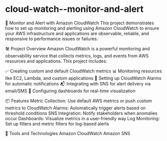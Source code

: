 # cloud-watch--monitor-and-alert
🚀  Monitor and Alert with Amazon CloudWatch
This project demonstrates how to set up monitoring and alerting using Amazon CloudWatch to ensure your AWS infrastructure and applications are observable, reliable, and responsive to performance issues or failures.

🛠️ Project Overview
Amazon CloudWatch is a powerful monitoring and observability service that collects metrics, logs, and events from AWS resources and applications. This project includes:

✅ Creating custom and default CloudWatch metrics
📊 Monitoring resources like EC2, Lambda, and custom applications
🔔 Setting up CloudWatch Alarms for automatic notifications
📬 Integrating with SNS for alert delivery via email/SMS
📄 Configuring dashboards for real-time visualization

📦 Features
Metric Collection: Use default AWS metrics or push custom metrics to CloudWatch
Alarms: Automatically trigger alerts based on threshold conditions
SNS Integration: Notify stakeholders when anomalies occur
Dashboards: Visualize metrics in a user-friendly way
Log Monitoring: Set up filters and metric filters for log-based alerts

🔧 Tools and Technologies
Amazon CloudWatch
Amazon SNS
